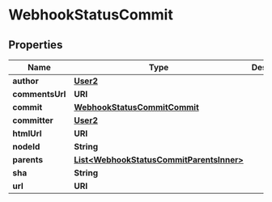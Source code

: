 

# WebhookStatusCommit


## Properties

| Name | Type | Description | Notes |
|------------ | ------------- | ------------- | -------------|
|**author** | [**User2**](User2.md) |  |  |
|**commentsUrl** | **URI** |  |  |
|**commit** | [**WebhookStatusCommitCommit**](WebhookStatusCommitCommit.md) |  |  |
|**committer** | [**User2**](User2.md) |  |  |
|**htmlUrl** | **URI** |  |  |
|**nodeId** | **String** |  |  |
|**parents** | [**List&lt;WebhookStatusCommitParentsInner&gt;**](WebhookStatusCommitParentsInner.md) |  |  |
|**sha** | **String** |  |  |
|**url** | **URI** |  |  |



